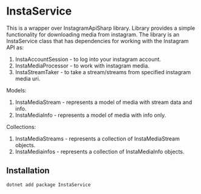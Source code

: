 # InstaService

This is a wrapper over InstagramApiSharp library.
Library provides a simple functionality for downloading media from instagram.
The library is an InstaService class that has dependencies for working with the Instagram API as:

1. InstaAccountSession - to log into your instagram account.
2. InstaMediaProcessor - to work with instagram media.
3. InstaStreamTaker - to take a stream/streams from specified instagram media uri.

Models:

1. InstaMediaStream - represents a model of media with stream data and info.
2. InstaMediaInfo - represents a model of media with info only.

Collections:

1. InstaMediaStreams - represents a collection of InstaMediaStream objects.
2. InstaMediainfos - represents a collection of InstaMediaInfo objects.

## Installation

```bash
dotnet add package InstaService
```
